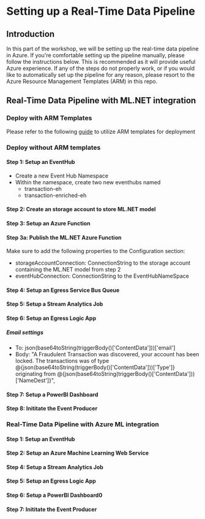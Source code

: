 # Setting up a Real-Time Data Pipeline

## Introduction
In this part of the workshop, we will be setting up the real-time data pipeline in Azure.
If you're comfortable setting up the pipeline manually, please follow the instructions below. This is recommended as it will provide useful Azure experience. If any of the steps do not properly work, or if you would like to automatically set up the pipeline for any reason, please resort to the Azure Resource Management Templates (ARM) in this repo.

## Real-Time Data Pipeline with ML.NET integration

### Deploy with ARM Templates
Please refer to the following [guide](https://github.com/aslotte/mldotnet-real-time-data-streaming-workshop/blob/master/instructions/part2-stream-automated.md) to utilize ARM templates for deployment

### Deploy without ARM templates

#### Step 1: Setup an EventHub
- Create a new Event Hub Namespace
- Within the namespace, create two new eventhubs named
  - transaction-eh
  - transaction-enriched-eh

#### Step 2: Create an storage account to store ML.NET model

#### Step 3: Setup an Azure Function

#### Step 3a: Publish the ML.NET Azure Function
Make sure to add the following properties to the Configuration section:
- storageAccountConnection: ConnectionString to the storage account containing the ML.NET model from step 2 
- eventHubConnection: ConnectionString to the EventHubNameSpace

#### Step 4: Setup an Egress Service Bus Queue 

#### Step 5: Setup a Stream Analytics Job

#### Step 6: Setup an Egress Logic App
##### Email settings
- To: json(base64toString(triggerBody()['ContentData']))['email']
- Body: "A Fraudulent Transaction was discovered, your account has been locked. The transactions was of type @{json(base64toString(triggerBody()['ContentData']))['Type']}  originating from @{json(base64toString(triggerBody()['ContentData']))['NameDest']}",

#### Step 7: Setup a PowerBI Dashboard

#### Step 8: Inititate the Event Producer


### Real-Time Data Pipeline with Azure ML integration

#### Step 1: Setup an EventHub

#### Step 2: Setup an Azure Machine Learning Web Service

#### Step 4: Setup a Stream Analytics Job

#### Step 5: Setup an Egress Logic App

#### Step 6: Setup a PowerBI Dashboard0

#### Step 7: Inititate the Event Producer
